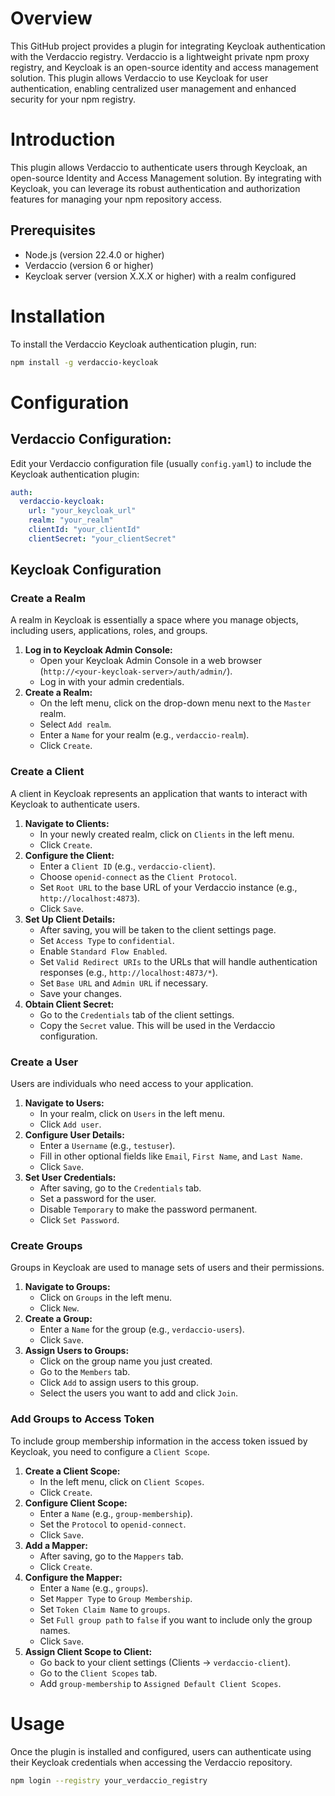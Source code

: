 # Overview

This GitHub project provides a plugin for integrating Keycloak authentication with the Verdaccio registry. Verdaccio is a lightweight private npm proxy registry, and Keycloak is an open-source identity and access management solution. This plugin allows Verdaccio to use Keycloak for user authentication, enabling centralized user management and enhanced security for your npm registry.

# Introduction

This plugin allows Verdaccio to authenticate users through Keycloak, an open-source Identity and Access Management solution. By integrating with Keycloak, you can leverage its robust authentication and authorization features for managing your npm repository access.

## Prerequisites

- Node.js (version 22.4.0 or higher)
- Verdaccio (version 6 or higher)
- Keycloak server (version X.X.X or higher) with a realm configured

# Installation

To install the Verdaccio Keycloak authentication plugin, run:

```bash
npm install -g verdaccio-keycloak
```

# Configuration

## **Verdaccio Configuration:**

Edit your Verdaccio configuration file (usually `config.yaml`) to include the Keycloak authentication plugin:

```yaml
auth:
  verdaccio-keycloak:
    url: "your_keycloak_url"
    realm: "your_realm"
    clientId: "your_clientId"
    clientSecret: "your_clientSecret"
```

## Keycloak Configuration

### Create a Realm

A realm in Keycloak is essentially a space where you manage objects, including users, applications, roles, and groups.

1. **Log in to Keycloak Admin Console:**
    - Open your Keycloak Admin Console in a web browser (`http://<your-keycloak-server>/auth/admin/`).
    - Log in with your admin credentials.
2. **Create a Realm:**
    - On the left menu, click on the drop-down menu next to the `Master` realm.
    - Select `Add realm`.
    - Enter a `Name` for your realm (e.g., `verdaccio-realm`).
    - Click `Create`.

### Create a Client

A client in Keycloak represents an application that wants to interact with Keycloak to authenticate users.

1. **Navigate to Clients:**
    - In your newly created realm, click on `Clients` in the left menu.
    - Click `Create`.
2. **Configure the Client:**
    - Enter a `Client ID` (e.g., `verdaccio-client`).
    - Choose `openid-connect` as the `Client Protocol`.
    - Set `Root URL` to the base URL of your Verdaccio instance (e.g., `http://localhost:4873`).
    - Click `Save`.
3. **Set Up Client Details:**
    - After saving, you will be taken to the client settings page.
    - Set `Access Type` to `confidential`.
    - Enable `Standard Flow Enabled`.
    - Set `Valid Redirect URIs` to the URLs that will handle authentication responses (e.g., `http://localhost:4873/*`).
    - Set `Base URL` and `Admin URL` if necessary.
    - Save your changes.
4. **Obtain Client Secret:**
    - Go to the `Credentials` tab of the client settings.
    - Copy the `Secret` value. This will be used in the Verdaccio configuration.

### Create a User

Users are individuals who need access to your application.

1. **Navigate to Users:**
    - In your realm, click on `Users` in the left menu.
    - Click `Add user`.
2. **Configure User Details:**
    - Enter a `Username` (e.g., `testuser`).
    - Fill in other optional fields like `Email`, `First Name`, and `Last Name`.
    - Click `Save`.
3. **Set User Credentials:**
    - After saving, go to the `Credentials` tab.
    - Set a password for the user.
    - Disable `Temporary` to make the password permanent.
    - Click `Set Password`.

### Create Groups

Groups in Keycloak are used to manage sets of users and their permissions.

1. **Navigate to Groups:**
    - Click on `Groups` in the left menu.
    - Click `New`.
2. **Create a Group:**
    - Enter a `Name` for the group (e.g., `verdaccio-users`).
    - Click `Save`.
3. **Assign Users to Groups:**
    - Click on the group name you just created.
    - Go to the `Members` tab.
    - Click `Add` to assign users to this group.
    - Select the users you want to add and click `Join`.

### Add Groups to Access Token

To include group membership information in the access token issued by Keycloak, you need to configure a `Client Scope`.

1. **Create a Client Scope:**
    - In the left menu, click on `Client Scopes`.
    - Click `Create`.
2. **Configure Client Scope:**
    - Enter a `Name` (e.g., `group-membership`).
    - Set the `Protocol` to `openid-connect`.
    - Click `Save`.
3. **Add a Mapper:**
    - After saving, go to the `Mappers` tab.
    - Click `Create`.
4. **Configure the Mapper:**
    - Enter a `Name` (e.g., `groups`).
    - Set `Mapper Type` to `Group Membership`.
    - Set `Token Claim Name` to `groups`.
    - Set `Full group path` to `false` if you want to include only the group names.
    - Click `Save`.
5. **Assign Client Scope to Client:**
    - Go back to your client settings (Clients -> `verdaccio-client`).
    - Go to the `Client Scopes` tab.
    - Add `group-membership` to `Assigned Default Client Scopes`.

# Usage

Once the plugin is installed and configured, users can authenticate using their Keycloak credentials when accessing the Verdaccio repository.

```bash
npm login --registry your_verdaccio_registry
```
